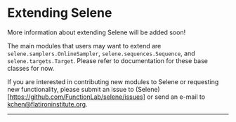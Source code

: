 # Extending Selene

More information about extending Selene will be added soon!

The main modules that users may want to extend are `selene.samplers.OnlineSampler`, `selene.sequences.Sequence`, and `selene.targets.Target`.
Please refer to documentation for these base classes for now.

If you are interested in contributing new modules to Selene or requesting new functionality, please submit an issue to (Selene)[https://github.com/FunctionLab/selene/issues] or send an e-mail to kchen@flatironinstitute.org.

---

